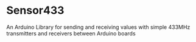 # Sensor433
An Arduino Library for sending and receiving values with simple 433MHz transmitters and receivers between Arduino boards
